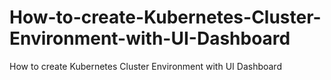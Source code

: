 # How-to-create-Kubernetes-Cluster-Environment-with-UI-Dashboard
How to create Kubernetes Cluster Environment with UI Dashboard
